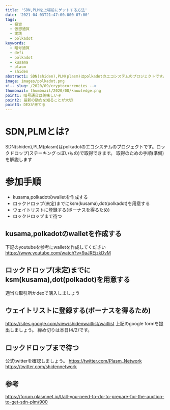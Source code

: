 ```yaml
---
title: 'SDN,PLMを上場前にゲットする方法'
date: '2021-04-03T21:47:00.000-07:00'
tags:
  - 投資
  - 仮想通貨
  - 実践
  - polkadot
keywords:
  - 暗号通貨
  - defi
  - polkadot
  - kusama
  - plasm
  - shiden
abstract1: SDN(shiden),PLM(plasm)はpolkadotのエコシステムのプロジェクトです。ロックドロップ(ステーキングっぽいもの)で取得できます。取得のための手順(準備)を解説します。
image: images/polkadot.png
<!-- slug: /2020/09/cryptocurrencies -->
thumbnail: thumbnail/2020/08/knowledge.png
point1: 暗号通貨は美味しいぞ
point2: 最新の動向を知ることが大切
point3: DEXが来てる
---
```


# SDN,PLMとは?
SDN(shiden),PLM(plasm)はpolkadotのエコシステムのプロジェクトです。ロックドロップ(ステーキングっぽいもの)で取得できます。
取得のための手順(準備)を解説します

# 参加手順
- kusama,polkadotのwalletを作成する
- ロックドロップ(未定)までにksm(kusama),dot(polkadot)を用意する
- ウェイトリストに登録する(ボーナスを得るため)
- ロックドロップまで待つ

## kusama,polkadotのwalletを作成する
下記のyoutubeを参考にwalletを作成してください
https://www.youtube.com/watch?v=9aJREjzkDvM

## ロックドロップ(未定)までにksm(kusama),dot(polkadot)を用意する
適当な取引所かdexで購入しましょう

## ウェイトリストに登録する(ボーナスを得るため)
https://sites.google.com/view/shidenwaitlist/waitlist
上記のgoogle formを提出しましょう。
締め切りは本日(4/2)です。

## ロックドロップまで待つ
公式twitterを確認しましょう。
https://twitter.com/Plasm_Network
https://twitter.com/shidennetwork

## 参考
https://forum.plasmnet.io/t/all-you-need-to-do-to-prepare-for-the-auction-to-get-sdn-plm/900
